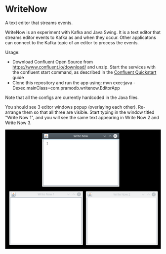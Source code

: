# WriteNow
A text editor that streams events.

WriteNow is an experiment with Kafka and Java Swing. It is a text editor that streams editor events to Kafka as and when they occur. Other applicatons can connect to the Kafka topic of an editor to process the events.

Usage:
- Download Confluent Open Source from https://www.confluent.io/download/ and unzip. Start the services with the confluent start command, as described in the [Confluent Quickstart](https://docs.confluent.io/current/quickstart.html) guide
- Clone this repository and run the app using:
mvn exec:java -Dexec.mainClass=com.pramodb.writenow.EditorApp

Note that all the configs are currently hardcoded in the Java files.

You should see 3 editor windows popup (overlaying each other). Re-arrange them so that all three are visible. Start typing in the window titled "Write Now 1", and you will see the same text appearing in Write Now 2 and Write Now 3.

![Screencast of WriteNow](write-now-screencast.gif?raw=true "WriteNow in Action")

